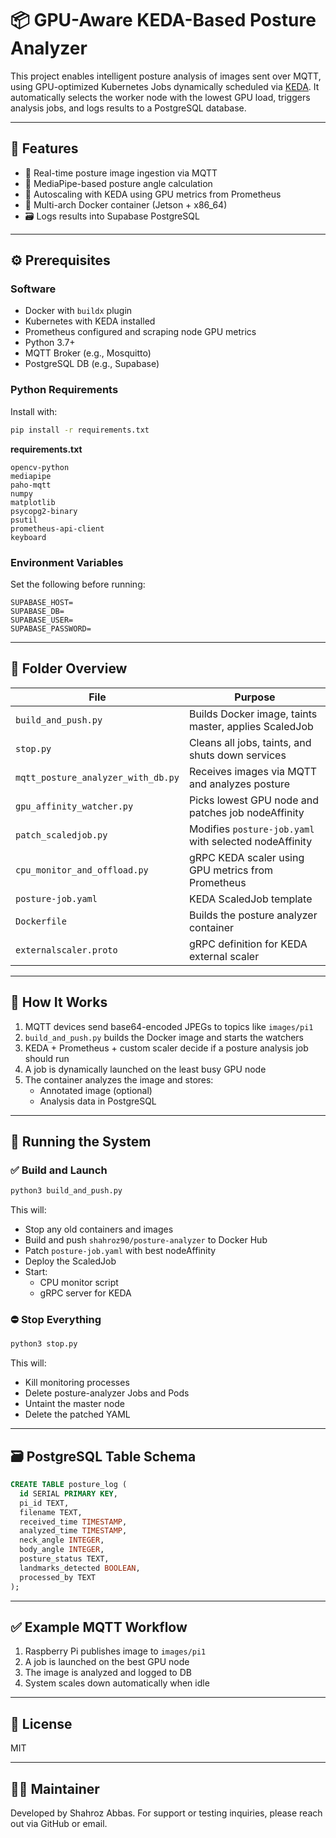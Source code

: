 # 📦 GPU-Aware KEDA-Based Posture Analyzer

This project enables intelligent posture analysis of images sent over MQTT, using GPU-optimized Kubernetes Jobs dynamically scheduled via [KEDA](https://keda.sh). It automatically selects the worker node with the lowest GPU load, triggers analysis jobs, and logs results to a PostgreSQL database.

---

## 🚀 Features

- 📡 Real-time posture image ingestion via MQTT
- 🧠 MediaPipe-based posture angle calculation
- 🔁 Autoscaling with KEDA using GPU metrics from Prometheus
- 🐳 Multi-arch Docker container (Jetson + x86_64)
- 🗃️ Logs results into Supabase PostgreSQL

---

## ⚙️ Prerequisites

### Software
- Docker with `buildx` plugin
- Kubernetes with KEDA installed
- Prometheus configured and scraping node GPU metrics
- Python 3.7+
- MQTT Broker (e.g., Mosquitto)
- PostgreSQL DB (e.g., Supabase)

### Python Requirements
Install with:
```bash
pip install -r requirements.txt
```

**requirements.txt**
```
opencv-python
mediapipe
paho-mqtt
numpy
matplotlib
psycopg2-binary
psutil
prometheus-api-client
keyboard
```

### Environment Variables
Set the following before running:
```
SUPABASE_HOST=
SUPABASE_DB=
SUPABASE_USER=
SUPABASE_PASSWORD=
```

---

## 📁 Folder Overview

| File                          | Purpose                                                  |
|------------------------------|----------------------------------------------------------|
| `build_and_push.py`          | Builds Docker image, taints master, applies ScaledJob    |
| `stop.py`                    | Cleans all jobs, taints, and shuts down services         |
| `mqtt_posture_analyzer_with_db.py` | Receives images via MQTT and analyzes posture      |
| `gpu_affinity_watcher.py`    | Picks lowest GPU node and patches job nodeAffinity       |
| `patch_scaledjob.py`         | Modifies `posture-job.yaml` with selected nodeAffinity   |
| `cpu_monitor_and_offload.py` | gRPC KEDA scaler using GPU metrics from Prometheus       |
| `posture-job.yaml`           | KEDA ScaledJob template                                 |
| `Dockerfile`                 | Builds the posture analyzer container                    |
| `externalscaler.proto`       | gRPC definition for KEDA external scaler                 |

---

## 🧠 How It Works

1. MQTT devices send base64-encoded JPEGs to topics like `images/pi1`
2. `build_and_push.py` builds the Docker image and starts the watchers
3. KEDA + Prometheus + custom scaler decide if a posture analysis job should run
4. A job is dynamically launched on the least busy GPU node
5. The container analyzes the image and stores:
   - Annotated image (optional)
   - Analysis data in PostgreSQL

---

## 🧪 Running the System

### ✅ Build and Launch
```bash
python3 build_and_push.py
```

This will:
- Stop any old containers and images
- Build and push `shahroz90/posture-analyzer` to Docker Hub
- Patch `posture-job.yaml` with best nodeAffinity
- Deploy the ScaledJob
- Start:
  - CPU monitor script
  - gRPC server for KEDA

### ⛔ Stop Everything
```bash
python3 stop.py
```

This will:
- Kill monitoring processes
- Delete posture-analyzer Jobs and Pods
- Untaint the master node
- Delete the patched YAML

---

## 🗃️ PostgreSQL Table Schema

```sql
CREATE TABLE posture_log (
  id SERIAL PRIMARY KEY,
  pi_id TEXT,
  filename TEXT,
  received_time TIMESTAMP,
  analyzed_time TIMESTAMP,
  neck_angle INTEGER,
  body_angle INTEGER,
  posture_status TEXT,
  landmarks_detected BOOLEAN,
  processed_by TEXT
);
```

---

## ✅ Example MQTT Workflow

1. Raspberry Pi publishes image to `images/pi1`
2. A job is launched on the best GPU node
3. The image is analyzed and logged to DB
4. System scales down automatically when idle

---

## 📄 License

MIT

---

## 👨‍💻 Maintainer

Developed by Shahroz Abbas. For support or testing inquiries, please reach out via GitHub or email.
